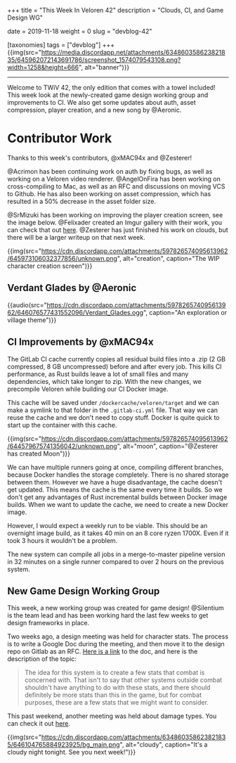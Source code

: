 +++
title = "This Week In Veloren 42"
description = "Clouds, CI, and Game Design WG"

date = 2019-11-18
weight = 0
slug = "devblog-42"

[taxonomies]
tags = ["devblog"]
+++
{{img(src="https://media.discordapp.net/attachments/634860358623821835/645962072143691786/screenshot_1574079543108.png?width=1258&height=666", alt="banner")}}

<hr>

Welcome to TWiV 42, the only edition that comes with a towel included! This week look at the newly-created game design working group and improvements to CI. We also get some updates about auth, asset compression, player creation, and a new song by @Aeronic.


# Contributor Work

Thanks to this week's contributors, @xMAC94x and @Zesterer!

@Acrimon has been continuing work on auth by fixing bugs, as well as working on a Veloren video renderer. @AngelOnFira has been working on cross-compiling to Mac, as well as an RFC and discussions on moving VCS to Github. He has also been working on asset compression, which has resulted in a 50% decrease in the asset folder size.

@SrMizuki has been working on improving the player creation screen, see the image below. @Felixader created an Imgur gallery with their work, you can check that out [here](https://imgur.com/a/UK3fplV). @Zesterer has just finished his work on clouds, but there will be a larger writeup on that next week.

{{img(src="https://cdn.discordapp.com/attachments/597826574095613962/645973106032377856/unknown.png", alt="creation", caption="The WIP character creation screen")}}

## Verdant Glades by @Aeronic

{{audio(src="https://cdn.discordapp.com/attachments/597826574095613962/646076577431552096/Verdant_Glades.ogg", caption="An exploration or village theme")}}

## CI Improvements by @xMAC94x

The GitLab CI cache currently copies all residual build files into a .zip (2 GB compressed, 8 GB uncompressed) before and after every job. This kills CI performance, as Rust builds leave a lot of small files and many dependencies, which take longer to zip. With the new changes, we precompile Veloren while building our CI Docker image.

This cache will be saved under `/dockercache/veloren/target` and we can make a symlink to that folder in the `.gitlab-ci.yml` file. That way we can reuse the cache and we don't need to copy stuff. Docker is quite quick to start up the container with this cache.

{{img(src="https://cdn.discordapp.com/attachments/597826574095613962/644579675741356042/unknown.png", alt="moon", caption="@Zesterer has created Moon")}}

We can have multiple runners going at once, compiling different branches, because Docker handles the storage completely. There is no shared storage between them. However we have a huge disadvantage, the cache doesn't get updated. This means the cache is the same every time it builds. So we don't get any advantages of Rust incremental builds between Docker image builds. When we want to update the cache, we need to create a new Docker image.

However, I would expect a weekly run to be viable. This should be an overnight image build, as it takes 40 min on an 8 core ryzen 1700X. Even if it took 3 hours it wouldn't be a problem. 

The new system can compile all jobs in a merge-to-master pipeline version in 32 minutes on a single runner compared to over 2 hours on the previous system.

## New Game Design Working Group

This week, a new working group was created for game design! @Silentium is the team lead and has been working hard the last few weeks to get design frameworks in place.

Two weeks ago, a design meeting was held for character stats. The process is to write a Google Doc during the meeting, and then move it to the design repo on Gitlab as an RFC. [Here is a link](https://docs.google.com/document/d/1_vy-UEngZTrYHHIwF3ZMGecInEi0o334mclksvObO10/edit?usp=drivesdk) to the doc, and here is the description of the topic:

> The idea for this system is to create a few stats that combat is concerned with. That isn't to say that other systems outside combat shouldn't have anything to do with these stats, and there should definitely be more stats than this in the game, but for combat purposes, these are a few stats that we might want to consider.

This past weekend, another meeting was held about damage types. You can check it out [here](https://docs.google.com/document/d/1g0kIr_hyo-b7WJFb-pxc5R4MU7Ns_Coxz6I29EL4qTo/edit).

{{img(src="https://cdn.discordapp.com/attachments/634860358623821835/646104765884923925/bg_main.png", alt="cloudy", caption="It's a cloudy night tonight. See you next week!")}}

